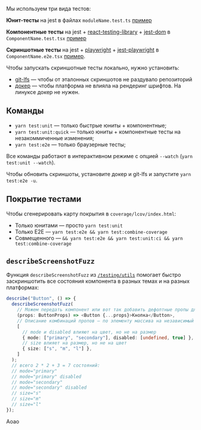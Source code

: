 Мы используем три вида тестов:

**Юнит-тесты** на jest в файлах `moduleName.test.ts` [пример](./src/helpers/getClassName.test.ts)

**Компонентные тесты** на jest + [react-testing-library](https://testing-library.com/docs/react-testing-library/example-intro) + [jest-dom](https://github.com/testing-library/jest-dom#table-of-contents) в `ComponentName.test.tsx` [пример](./src/components/Checkbox/Checkbox.test.tsx)

**Скриншотные тесты** на jest + [playwright](https://playwright.dev/#?path=docs/api.md) + [jest-playwright](https://github.com/playwright-community/jest-playwright) в `ComponentName.e2e.tsx` [пример](./src/components/Checkbox/Checkbox.e2e.tsx).

Чтобы запускать скриншотные тесты локально, нужно установить:

- [git-lfs](https://git-lfs.github.com) — чтобы от эталонных скриншотов не раздувало репозиторий
- [докер](https://www.docker.com/products/docker-desktop) — чтобы платформа не влияла на рендеринг шрифтов. На линуксе докер не нужен.

## Команды

- `yarn test:unit` — только быстрые юниты + компонентные;
- `yarn test:unit:quick` — только юниты + компонентные тесты на незакоммиченные изменения;
- `yarn test:e2e` — только браузерные тесты;

Все команды работают в интерактивном режиме с опцией `--watch` (`yarn test:unit --watch`).

Чтобы обновить скриншоты, установите докер и git-lfs и запустите `yarn test:e2e -u`.

## Покрытие тестами

Чтобы сгенерировать карту покрытия в `coverage/lcov/index.html`:

- Только юнитами — просто `yarn test:unit`
- Только E2E — `yarn test:e2e && yarn test:combine-coverage`
- Совмещенного — `&& yarn test:e2e && yarn test:unit:ci && yarn test:combine-coverage`

## `describeScreenshotFuzz`

Функция `describeScreenshotFuzz` из [`/testing/utils`](./src/testing/e2e/utils.tsx) помогает быстро заскриншотить все состояния компонента в разных темах и на разных платформах:

```ts
describe("Button", () => {
  describeScreenshotFuzz(
    // Можем передать компонент или вот так добавить дефолтные пропы для скриншотов
    (props: ButtonProps) => <Button {...props}>Кнопка</Button>,
    // Описание комбинаций пропов — по элементу массива на независимый набор
    [
      // mode и disabled влияют на цвет, но не на размер
      { mode: ["primary", "secondary"], disabled: [undefined, true] },
      // size влияет на размер, но не на цвет
      { size: ["s", "m", "l"] },
    ]
  );
  // всего 2 * 2 + 3 = 7 состояний:
  // mode="primary"
  // mode="primary" disabled
  // mode="secondary"
  // mode="secondary" disabled
  // size="s"
  // size="m"
  // size="l"
});
```

Aoao
